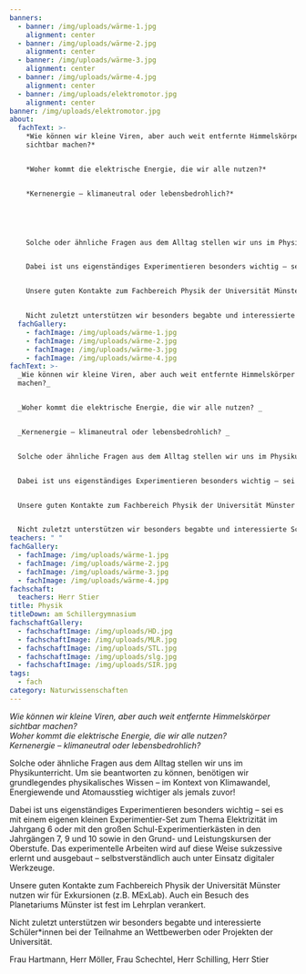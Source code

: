 ```yaml
---
banners:
  - banner: /img/uploads/wärme-1.jpg
    alignment: center
  - banner: /img/uploads/wärme-2.jpg
    alignment: center
  - banner: /img/uploads/wärme-3.jpg
    alignment: center
  - banner: /img/uploads/wärme-4.jpg
    alignment: center
  - banner: /img/uploads/elektromotor.jpg
    alignment: center
banner: /img/uploads/elektromotor.jpg
about:
  fachText: >-
    *Wie können wir kleine Viren, aber auch weit entfernte Himmelskörper
    sichtbar machen?*  


    *Woher kommt die elektrische Energie, die wir alle nutzen?* 


    *Kernenergie – klimaneutral oder lebensbedrohlich?* 


     


    Solche oder ähnliche Fragen aus dem Alltag stellen wir uns im Physikunterricht. Um sie beantworten zu können, benötigen wir grundlegendes physikalisches Wissen – im Kontext von Klimawandel, Energiewende und Atomausstieg wichtiger als jemals zuvor! 


    Dabei ist uns eigenständiges Experimentieren besonders wichtig – sei es mit einem eigenen kleinen Experimentier-Set zum Thema Elektrizität im Jahrgang 6 oder mit den großen Schul-Experimentierkästen in den Jahrgängen 7, 9 und 10 sowie in den Grund- und Leistungskursen der Oberstufe. Das experimentelle Arbeiten wird auf diese Weise sukzessive erlernt und ausgebaut – selbstverständlich auch unter Einsatz digitaler Werkzeuge. 


    Unsere guten Kontakte zum Fachbereich Physik der Universität Münster nutzen wir für Exkursionen (z.B. MExLab). Auch ein Besuch des Planetariums Münster ist fest im Lehrplan verankert. 


    Nicht zuletzt unterstützen wir besonders begabte und interessierte Schüler*innen bei der Teilnahme an Wettbewerben oder Projekten der Universität.
  fachGallery:
    - fachImage: /img/uploads/wärme-1.jpg
    - fachImage: /img/uploads/wärme-2.jpg
    - fachImage: /img/uploads/wärme-3.jpg
    - fachImage: /img/uploads/wärme-4.jpg
fachText: >-
  _Wie können wir kleine Viren, aber auch weit entfernte Himmelskörper sichtbar
  machen?_


  _Woher kommt die elektrische Energie, die wir alle nutzen? _


  _Kernenergie – klimaneutral oder lebensbedrohlich? _


  Solche oder ähnliche Fragen aus dem Alltag stellen wir uns im Physikunterricht. Um sie beantworten zu können, benötigen wir grundlegendes physikalisches Wissen – im Kontext von Klimawandel, Energiewende und Atomausstieg wichtiger als jemals zuvor! 


  Dabei ist uns eigenständiges Experimentieren besonders wichtig – sei es mit einem eigenen kleinen Experimentier-Set zum Thema Elektrizität im Jahrgang 6 oder mit den großen Schul-Experimentierkästen in den Jahrgängen 7, 9 und 10 sowie in den Grund- und Leistungskursen der Oberstufe. Das experimentelle Arbeiten wird auf diese Weise sukzessive erlernt und ausgebaut – selbstverständlich auch unter Einsatz digitaler Werkzeuge. 


  Unsere guten Kontakte zum Fachbereich Physik der Universität Münster nutzen wir für Exkursionen (z.B. MExLab). Auch ein Besuch des Planetariums Münster ist fest im Lehrplan verankert. 


  Nicht zuletzt unterstützen wir besonders begabte und interessierte Schüler*innen bei der Teilnahme an Wettbewerben oder Projekten der Universität.
teachers: " "
fachGallery:
  - fachImage: /img/uploads/wärme-1.jpg
  - fachImage: /img/uploads/wärme-2.jpg
  - fachImage: /img/uploads/wärme-3.jpg
  - fachImage: /img/uploads/wärme-4.jpg
fachschaft:
  teachers: Herr Stier
title: Physik
titleDown: am Schillergymnasium
fachschaftGallery:
  - fachschaftImage: /img/uploads/HD.jpg
  - fachschaftImage: /img/uploads/MLR.jpg
  - fachschaftImage: /img/uploads/STL.jpg
  - fachschaftImage: /img/uploads/slg.jpg
  - fachschaftImage: /img/uploads/SIR.jpg
tags:
  - fach
category: Naturwissenschaften
---
```

*Wie können wir kleine Viren, aber auch weit entfernte Himmelskörper sichtbar machen?*  \
*Woher kommt die elektrische Energie, die wir alle nutzen?* \
*Kernenergie – klimaneutral oder lebensbedrohlich?* 

Solche oder ähnliche Fragen aus dem Alltag stellen wir uns im Physikunterricht. Um sie beantworten zu können, benötigen wir grundlegendes physikalisches Wissen – im Kontext von Klimawandel, Energiewende und Atomausstieg wichtiger als jemals zuvor! 

Dabei ist uns eigenständiges Experimentieren besonders wichtig – sei es mit einem eigenen kleinen Experimentier-Set zum Thema Elektrizität im Jahrgang 6 oder mit den großen Schul-Experimentierkästen in den Jahrgängen 7, 9 und 10 sowie in den Grund- und Leistungskursen der Oberstufe. Das experimentelle Arbeiten wird auf diese Weise sukzessive erlernt und ausgebaut – selbstverständlich auch unter Einsatz digitaler Werkzeuge. 

Unsere guten Kontakte zum Fachbereich Physik der Universität Münster nutzen wir für Exkursionen (z.B. MExLab). Auch ein Besuch des Planetariums Münster ist fest im Lehrplan verankert. 

Nicht zuletzt unterstützen wir besonders begabte und interessierte Schüler*innen bei der Teilnahme an Wettbewerben oder Projekten der Universität.



Frau Hartmann, Herr Möller, Frau Schechtel, Herr Schilling, Herr Stier